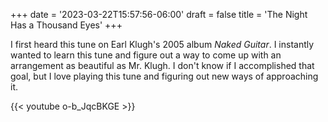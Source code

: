 +++
date = '2023-03-22T15:57:56-06:00'
draft = false
title = 'The Night Has a Thousand Eyes'
+++

I first heard this tune on Earl Klugh's 2005 album _Naked Guitar_.  I instantly wanted to learn this tune and figure out a way to come up with an arrangement as beautiful as Mr. Klugh.  I don't know if I accomplished that goal, but I love playing this tune and figuring out new ways of approaching it.

{{< youtube o-b_JqcBKGE >}}
